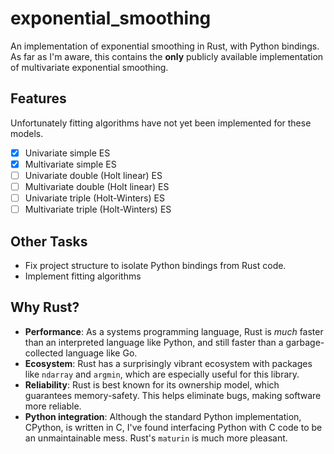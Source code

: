 # exponential_smoothing

An implementation of exponential smoothing in Rust, with Python bindings. As far as I'm aware, this contains the **only** publicly available implementation of multivariate exponential smoothing. 

## Features

Unfortunately fitting algorithms have not yet been implemented for these models.

- [x] Univariate simple ES
- [x] Multivariate simple ES
- [ ] Univariate double (Holt linear) ES
- [ ] Multivariate double (Holt linear) ES
- [ ] Univariate triple (Holt-Winters) ES
- [ ] Multivariate triple (Holt-Winters) ES

## Other Tasks

- Fix project structure to isolate Python bindings from Rust code.
- Implement fitting algorithms

## Why Rust?

- **Performance**: As a systems programming language, Rust is *much* faster than an interpreted language like Python, and still faster than a garbage-collected language like Go.
- **Ecosystem**: Rust has a surprisingly vibrant ecosystem with packages like `ndarray` and `argmin`, which are especially useful for this library.
- **Reliability**: Rust is best known for its ownership model, which guarantees memory-safety. This helps eliminate bugs, making software more reliable.
- **Python integration**: Although the standard Python implementation, CPython, is written in C, I've found interfacing Python with C code to be an unmaintainable mess. Rust's `maturin` is much more pleasant.